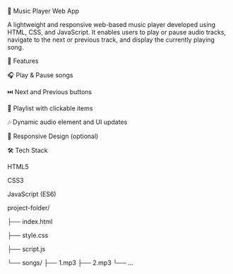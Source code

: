 🎵 Music Player Web App

A lightweight and responsive web-based music player developed using HTML, CSS, and JavaScript. It enables users to play or pause audio tracks, navigate to the next or previous track, and display the currently playing song.



🚀 Features

🎧 Play & Pause songs

⏭️ Next and Previous buttons

📃 Playlist with clickable items

🎶 Dynamic audio element and UI updates

📱 Responsive Design (optional)

🛠️ Tech Stack

HTML5

CSS3

JavaScript (ES6)

project-folder/

├── index.html

├── style.css

├── script.js

└── songs/
    ├── 1.mp3
    ├── 2.mp3
    └── ...
